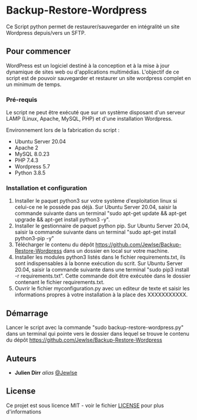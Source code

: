 # Backup-Restore-Wordpress

Ce Script python permet de restaurer/sauvegarder en intégralité un site Wordpress depuis/vers un SFTP. 

## Pour commencer

WordPress est un logiciel destiné à la conception et à la mise à jour dynamique de sites web ou d'applications multimédias. L'objectif de ce script est de pouvoir sauvegarder et restaurer un site wordpress complet en un minimum de temps.

### Pré-requis

Le script ne peut être exécuté que sur un système disposant d'un serveur LAMP (Linux, Apache, MySQL, PHP) et d'une installation Wordpress.

Environnement lors de la fabrication du script :

- Ubuntu Server 20.04
- Apache 2
- MySQL 8.0.23
- PHP 7.4.3
- Wordpress 5.7
- Python 3.8.5

### Installation et configuration

1) Installer le paquet python3 sur votre système d'exploitation linux si celui-ce ne le possède pas déjà. 
Sur Ubuntu Server 20.04, saisir la commande suivante dans un terminal "sudo apt-get update && apt-get upgrade && apt-get install python3 -y".
2) Installer le gestionnaire de paquet python pip.
Sur Ubuntu Server 20.04, saisir la commande suivante dans un terminal "sudo apt-get install python3-pip -y"
3) Télécharger le contenu du dépôt https://github.com/Jewlse/Backup-Restore-Wordpress dans un dossier en local sur votre machine.
4) Installer les modules python3 listés dans le fichier requirements.txt, ils sont indispensables à la bonne exécution du scrit.
Sur Ubuntu Server 20.04, saisir la commande suivante dans une terminal "sudo pip3 install -r requirements.txt". Cette commande doit être exécutée dans le dossier contenant le fichier requirements.txt.
5) Ouvrir le fichier myconfiguration.py avec un editeur de texte et saisir les informations propres à votre installation à la place des XXXXXXXXXXX.

## Démarrage

Lancer le script avec la commande "sudo backup-restore-wordpress.py" dans un terminal qui pointe vers le dossier dans lequel se trouve le contenu du dépôt https://github.com/Jewlse/Backup-Restore-Wordpress

## Auteurs
* **Julien Dirr** _alias_ [@Jewlse](https://github.com/Jewlse)

## License

Ce projet est sous licence MIT - voir le fichier [LICENSE](https://github.com/Jewlse/Backup-Restore-Wordpress/blob/main/LICENSE) pour plus d'informations




